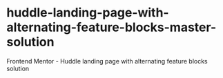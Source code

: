 # huddle-landing-page-with-alternating-feature-blocks-master-solution
Frontend Mentor - Huddle landing page with alternating feature blocks solution
